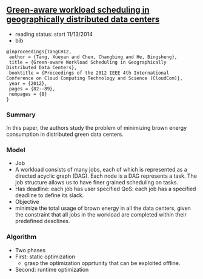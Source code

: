 ## [Green-aware workload scheduling in geographically distributed data centers](http://dl.acm.org/citation.cfm?id=2469301)

- reading status: start 11/13/2014
- bib
```
@inproceedings{TangCH12,
 author = {Tang, Xueyan and Chen, Changbing and He, Bingsheng},
 title = {Green-aware Workload Scheduling in Geographically Distributed Data Centers},
 booktitle = {Proceedings of the 2012 IEEE 4th International Conference on Cloud Computing Technology and Science (CloudCom)},
 year = {2012},
 pages = {82--89},
 numpages = {8}
} 
```

### Summary
In this paper, the authors study the problem of minimizing brown energy consumption in distributed green data centers. 


### Model
- Job
 - A workload consists of many jobs, each of which is represented as a directed acyclic graph (DAG). Each node is a DAG represents a task. The job structure allows us to have finer grained scheduling on tasks.
 - Has deadline: each job has user specified QoS: each job has a specified deadline to define its slack.
- Objective
 - minimize the total usage of brown energy in all the data centers, given the constraint that all jobs in the workload are completed within their predefined deadlines.
 

### Algorithm
- Two phases
 - First: static optimization
   - grasp the optimization opprtunity that can be exploited offline.
 - Second: runtime optimization
